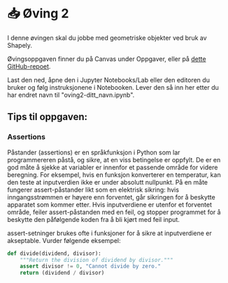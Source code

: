 # 📥 Øving 2

I denne øvingen skal du jobbe med geometriske objekter ved bruk av Shapely.

Øvingsoppgaven finner du på Canvas under Oppgaver, eller på [dette GitHub-repoet](https://github.com/GMGI221-2024/gmgi221-ovinger).

Last den ned, åpne den i Jupyter Notebooks/Lab eller den editoren du bruker og følg instruksjonene i Notebooken. Lever den så inn her etter du har endret navn til "oving2-ditt_navn.ipynb".

## Tips til oppgaven:
### Assertions

Påstander (assertions) er en språkfunksjon i Python som lar programmereren påstå, og sikre, at en viss betingelse er oppfylt. De er en god måte å sjekke at variabler er innenfor et passende område for videre beregning. For eksempel, hvis en funksjon konverterer en temperatur, kan den teste at inputverdien ikke er under absolutt nullpunkt. På en måte fungerer assert-påstander likt som en elektrisk sikring: hvis inngangsstrømmen er høyere enn forventet, går sikringen for å beskytte apparatet som kommer etter. Hvis inputverdiene er utenfor et forventet område, feiler assert-påstanden med en feil, og stopper programmet for å beskytte den påfølgende koden fra å bli kjørt med feil input.

assert-setninger brukes ofte i funksjoner for å sikre at inputverdiene er akseptable. Vurder følgende eksempel:

```python 
def divide(dividend, divisor):
    """Return the division of dividend by divisor."""
    assert divisor != 0, "Cannot divide by zero."
    return (dividend / divisor)
```
